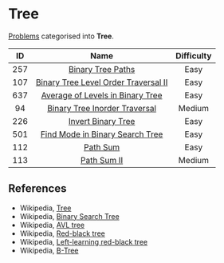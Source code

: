 # Tree

[Problems](https://leetcode.com/tag/tree/) categorised into **Tree**.

|  ID   |                                                    Name                                                     | Difficulty |
| :---: | :---------------------------------------------------------------------------------------------------------: | :--------: |
|  257  |                    [Binary Tree Paths](https://leetcode.com/problems/binary-tree-paths/)                    |    Easy    |
|  107  | [Binary Tree Level Order Traversal II](https://leetcode.com/problems/binary-tree-level-order-traversal-ii/) |    Easy    |
|  637  |     [Average of Levels in Binary Tree](https://leetcode.com/problems/average-of-levels-in-binary-tree/)     |    Easy    |
|  94   |        [Binary Tree Inorder Traversal](https://leetcode.com/problems/binary-tree-inorder-traversal/)        |   Medium   |
|  226  |                   [Invert Binary Tree](https://leetcode.com/problems/invert-binary-tree/)                   |    Easy    |
|  501  |      [Find Mode in Binary Search Tree](https://leetcode.com/problems/find-mode-in-binary-search-tree/)      |    Easy    |
|  112  |                             [Path Sum](https://leetcode.com/problems/path-sum/)                             |    Easy    |
|  113  |                          [Path Sum II](https://leetcode.com/problems/path-sum-ii/)                          |   Medium   |

## References

* Wikipedia, [Tree](https://en.wikipedia.org/wiki/Tree_(data_structure))
* Wikipedia, [Binary Search Tree](https://en.wikipedia.org/wiki/Binary_search_tree)
* Wikipedia, [AVL tree](https://en.wikipedia.org/wiki/AVL_tree)
* Wikipedia, [Red-black tree](https://en.wikipedia.org/wiki/Red%E2%80%93black_tree)
* Wikipedia, [Left-learning red-black tree](https://en.wikipedia.org/wiki/Left-leaning_red%E2%80%93black_tree)
* Wikipedia, [B-Tree](https://en.wikipedia.org/wiki/B-tree)
